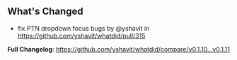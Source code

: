 ## What's Changed
* fix PTN dropdown focus bugs by @yshavit in https://github.com/yshavit/whatdid/pull/315

**Full Changelog**: https://github.com/yshavit/whatdid/compare/v0.1.10...v0.1.11
